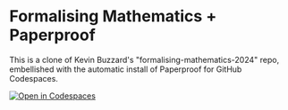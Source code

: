 # Formalising Mathematics + Paperproof

This is a clone of Kevin Buzzard's "formalising-mathematics-2024" repo, embellished with the automatic install of Paperproof for GitHub Codespaces.

[![Open in Codespaces](https://github.com/codespaces/badge.svg)](https://codespaces.new/Paper-Proof/FormalisingMathematics-Paperproof)
